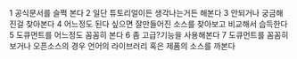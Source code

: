 
1 공식문서를 슬쩍 본다
2 일단 튜토리얼이든 생각나는거든 해본다
3 안되거나 궁금해진걸 찾아본다
4 어느정도 된다 싶으면 잘만들어진 소스를 찾아보고 비교해서 습득한다
5 도큐먼트를 어느정도 꼼꼼히 본다
6 좀 고급?기능을 사용해본다
7 도큐먼트를 꼼꼼히보거나 오픈소스의 경우 언어의 라이브러리 혹은 제품의 소스를 까본다
